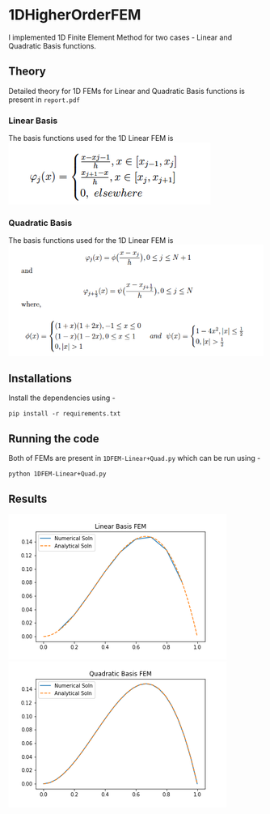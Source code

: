 # 1DHigherOrderFEM

I implemented 1D Finite Element Method for two cases - Linear and Quadratic Basis functions.

## Theory 
Detailed theory for 1D FEMs for Linear and Quadratic Basis functions is present in ```report.pdf```

### Linear Basis
The basis functions used for the 1D Linear FEM is 
![Linear FEM](img/linear_basis.png)

### Quadratic Basis
The basis functions used for the 1D Linear FEM is 
![Quadratic FEM](img/quadratic_basis.png)

## Installations
Install the dependencies using -
```
pip install -r requirements.txt
```

## Running the code
Both of FEMs are present in ```1DFEM-Linear+Quad.py``` which can be run using - 
```
python 1DFEM-Linear+Quad.py
```
## Results

![Linear Basis FEM](linear.png)
![Quadratic Basis FEM](quadratic.png)
